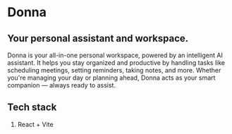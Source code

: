 # Donna
## Your personal assistant and workspace.

Donna is your all-in-one personal workspace, powered by an intelligent AI assistant. It helps you stay organized and productive by handling tasks like scheduling meetings, setting reminders, taking notes, and more. Whether you're managing your day or planning ahead, Donna acts as your smart companion — always ready to assist.

## Tech stack
1. React + Vite